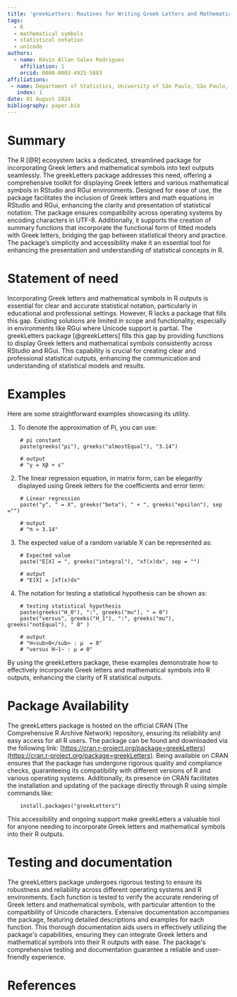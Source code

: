 ```yaml
---
title: 'greekLetters: Routines for Writing Greek Letters and Mathematical Symbols on the RStudio and RGui'
tags:
  - R
  - mathematical symbols
  - statistical notation
  - unicode
authors:
  - name: Kévin Allan Sales Rodrigues
    affiliation: 1
    orcid: 0000-0003-4925-5883
affiliations:
 - name: Department of Statistics, University of São Paulo, São Paulo, Brazil
   index: 1
date: 01 August 2024
bibliography: paper.bib
---
```


# Summary
The R [@R] ecosystem lacks a dedicated, streamlined package for incorporating Greek letters and mathematical symbols into text outputs seamlessly. The greekLetters package addresses this need, offering a comprehensive toolkit for displaying Greek letters and various mathematical symbols in RStudio and RGui environments. Designed for ease of use, the package facilitates the inclusion of Greek letters and math equations in RStudio and RGui, enhancing the clarity and presentation of statistical notation. The package ensures compatibility across operating systems by encoding characters in UTF-8. Additionally, it supports the creation of summary functions that incorporate the functional form of fitted models with Greek letters, bridging the gap between statistical theory and practice. The package’s simplicity and accessibility make it an essential tool for enhancing the presentation and understanding of statistical concepts in R.

# Statement of need
Incorporating Greek letters and mathematical symbols in R outputs is essential for clear and accurate statistical notation, particularly in educational and professional settings. However, R lacks a package that fills this gap. Existing solutions are limited in scope and functionality, especially in environments like RGui where Unicode support is partial. The greekLetters package [@greekLetters] fills this gap by providing functions to display Greek letters and mathematical symbols consistently across RStudio and RGui. This capability is crucial for creating clear and professional statistical outputs, enhancing the communication and understanding of statistical models and results.

# Examples

Here are some straightforward examples showcasing its utility.

1. To denote the approximation of Pi, you can use:

```
    # pi constant
    paste(greeks("pi"), greeks("almostEqual"), "3.14")
    
    # output
    # "y = Xβ + ε"
```

2. The linear regression equation, in matrix form, can be elegantly displayed using Greek letters for the coefficients and error term:

```
    # Linear regression
    paste("y", " = X", greeks("beta"), " + ", greeks("epsilon"), sep ="")
    
    # output
    # "π ≈ 3.14"   
```


3. The expected value of a random variable X can be represented as:

```
    # Expected value
    paste("E[X] = ", greeks("integral"), "xf(x)dx", sep = "")
    
    # output
    # "E[X] = ∫xf(x)dx"
```

4. The notation for testing a statistical hypothesis can be shown as:

```
    # testing statistical hypothesis
    paste(greeks("H_0"), ":", greeks("mu"), " = 0")
    paste("versus", greeks("H_1"), ":", greeks("mu"), greeks("notEqual"), " 0" )
    
    # output
    # "H<sub>0</sub> : μ  = 0"
    # "versus H~1~ : μ ≠ 0"
```

By using the greekLetters package, these examples demonstrate how to effectively incorporate Greek letters and mathematical symbols into R outputs, enhancing the clarity of R statistical outputs.

# Package Availability

The greekLetters package is hosted on the official CRAN (The Comprehensive R Archive Network) repository, ensuring its reliability and easy access for all R users. The package can be found and downloaded via the following link: [https://cran.r-project.org/package=greekLetters](https://cran.r-project.org/package=greekLetters). Being available on CRAN ensures that the package has undergone rigorous quality and compliance checks, guaranteeing its compatibility with different versions of R and various operating systems. Additionally, its presence on CRAN facilitates the installation and updating of the package directly through R using simple commands like:

```
    install.packages("greekLetters")
```

This accessibility and ongoing support make greekLetters a valuable tool for anyone needing to incorporate Greek letters and mathematical symbols into their R outputs.



# Testing and documentation
The greekLetters package undergoes rigorous testing to ensure its robustness and reliability across different operating systems and R environments. Each function is tested to verify the accurate rendering of Greek letters and mathematical symbols, with particular attention to the compatibility of Unicode characters. Extensive documentation accompanies the package, featuring detailed descriptions and examples for each function. This thorough documentation aids users in effectively utilizing the package's capabilities, ensuring they can integrate Greek letters and mathematical symbols into their R outputs with ease. The package's comprehensive testing and documentation guarantee a reliable and user-friendly experience.


# References

